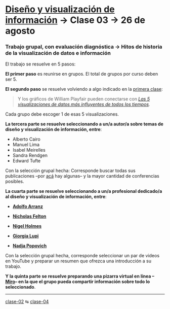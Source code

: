 # [Diseño y visualización de información](https://github.com/profesorfaco/troncal) → Clase 03 → 26 de agosto

### Trabajo grupal, con evaluación diagnóstica → Hitos de historia de la visualización de datos e información

El trabajo se resuelve en 5 pasos:

**El primer paso** es reunirse en grupos. El total de grupos por curso deben ser 5. 

**El segundo paso** se resuelve volviendo a algo indicado en la [primera clase](https://github.com/profesorfaco/troncal/tree/main/clase-01): 

> Y los gráficos de William Playfair pueden conectarse con [*Las 5 visualizaciones de datos más influyentes de todos los tiempos*](https://www.tableau.com/es-es/learn/whitepapers/5-most-influential-visualizations).

Cada grupo debe escoger 1 de esas 5 visualizaciones.

**La tercera parte se resuelve seleccionando a un/a autor/a sobre temas de diseño y visualización de información, entre**:

- Alberto Cairo
- Manuel Lima
- Isabel Meirelles
- Sandra Rendgen
- Edward Tufte

Con la selección grupal hecha: Corresponde buscar todas sus publicaciones –por [acá](https://www.visualcinnamon.com/resources/learning-data-visualization/books/) hay algunas– y la mayor cantidad de conferencias posibles.

**La cuarta parte se resuelve seleccionando a un/a profesional dedicado/a al diseño y visualización de información, entre**:

- [**Adolfo Arranz**](https://www.perdigallos.com/)

- [**Nicholas Felton**](https://feltron.com/)

- [**Nigel Holmes**](https://nigelholmes.com/)

- [**Giorgia Lupi**](https://giorgialupi.com/)

- [**Nadja Popovich**](https://nadjapopovich.com/)

Con la selección grupal hecha, corresponde seleccionar un par de videos en YouTube y preparar un resumen que ofrezca una introducción a su trabajo.

**Y la quinta parte se resuelve preparando una pizarra virtual en línea –[Miro](https://miro.com/es/pizarra-virtual/)– en la que el grupo pueda compartir información sobre todo lo seleccionado**.

_ _ _ _ 

[clase-02](https://github.com/profesorfaco/troncal/blob/main/clase-02/README.md) ⇆ [clase-04](https://github.com/profesorfaco/troncal/blob/main/clase-04/README.md)
